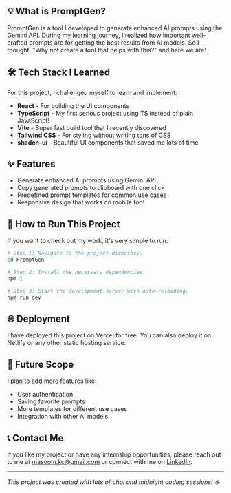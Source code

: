 ## 💡 What is PromptGen?

PromptGen is a tool I developed to generate enhanced AI prompts using the Gemini API. During my learning journey, I realized how important well-crafted prompts are for getting the best results from AI models. So I thought, "Why not create a tool that helps with this?" and here we are!

## 🛠️ Tech Stack I Learned

For this project, I challenged myself to learn and implement:

- **React** - For building the UI components
- **TypeScript** - My first serious project using TS instead of plain JavaScript!
- **Vite** - Super fast build tool that I recently discovered
- **Tailwind CSS** - For styling without writing tons of CSS
- **shadcn-ui** - Beautiful UI components that saved me lots of time

## ✨ Features

- Generate enhanced AI prompts using Gemini API
- Copy generated prompts to clipboard with one click
- Predefined prompt templates for common use cases
- Responsive design that works on mobile too!

## 🚀 How to Run This Project

If you want to check out my work, it's very simple to run:

```sh
# Step 1: Navigate to the project directory.
cd PromptGen

# Step 2: Install the necessary dependencies.
npm i

# Step 3: Start the development server with auto-reloading.
npm run dev
```

## 🌐 Deployment

I have deployed this project on Vercel for free. You can also deploy it on Netlify or any other static hosting service.

## 🔮 Future Scope

I plan to add more features like:
- User authentication
- Saving favorite prompts
- More templates for different use cases
- Integration with other AI models

## 📞 Contact Me

If you like my project or have any internship opportunities, please reach out to me at masoom.kc@gmail.com or connect with me on [LinkedIn](https://www.linkedin.com/in/masoomchoudhury/).

---

*This project was created with lots of chai and midnight coding sessions! ☕*
